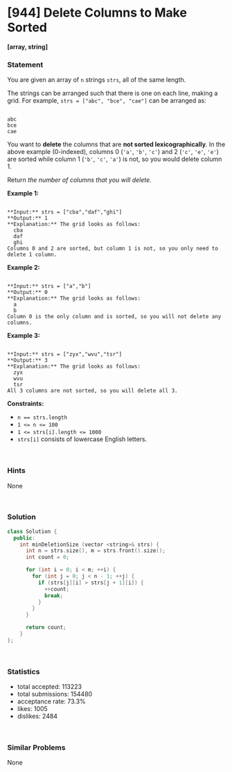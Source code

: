 # [944] Delete Columns to Make Sorted

**[array, string]**

### Statement

You are given an array of `n` strings `strs`, all of the same length.

The strings can be arranged such that there is one on each line, making a grid. For example, `strs = ["abc", "bce", "cae"]` can be arranged as:


```

abc
bce
cae

```


You want to **delete** the columns that are **not sorted lexicographically**. In the above example (0-indexed), columns 0 (`'a'`, `'b'`, `'c'`) and 2 (`'c'`, `'e'`, `'e'`) are sorted while column 1 (`'b'`, `'c'`, `'a'`) is not, so you would delete column 1.

Return *the number of columns that you will delete*.


**Example 1:**

```

**Input:** strs = ["cba","daf","ghi"]
**Output:** 1
**Explanation:** The grid looks as follows:
  cba
  daf
  ghi
Columns 0 and 2 are sorted, but column 1 is not, so you only need to delete 1 column.

```

**Example 2:**

```

**Input:** strs = ["a","b"]
**Output:** 0
**Explanation:** The grid looks as follows:
  a
  b
Column 0 is the only column and is sorted, so you will not delete any columns.

```

**Example 3:**

```

**Input:** strs = ["zyx","wvu","tsr"]
**Output:** 3
**Explanation:** The grid looks as follows:
  zyx
  wvu
  tsr
All 3 columns are not sorted, so you will delete all 3.

```

**Constraints:**
* `n == strs.length`
* `1 <= n <= 100`
* `1 <= strs[i].length <= 1000`
* `strs[i]` consists of lowercase English letters.


<br>

### Hints

None

<br>

### Solution

```cpp
class Solution {
  public:
    int minDeletionSize (vector <string>& strs) {
      int n = strs.size(), m = strs.front().size();
      int count = 0;

      for (int i = 0; i < m; ++i) {
        for (int j = 0; j < n - 1; ++j) {
          if (strs[j][i] > strs[j + 1][i]) {
            ++count;
            break;
          }
        }
      }

      return count;
    }
};
```

<br>

### Statistics

- total accepted: 113223
- total submissions: 154480
- acceptance rate: 73.3%
- likes: 1005
- dislikes: 2484

<br>

### Similar Problems

None
